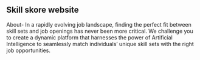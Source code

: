 ##  Skill skore website
About- In a rapidly evolving job landscape, finding the perfect fit between skill sets and job openings has never been more critical. We challenge you to create a dynamic platform that harnesses the power of Artificial Intelligence to seamlessly match individuals’ unique skill sets with the right job opportunities.
